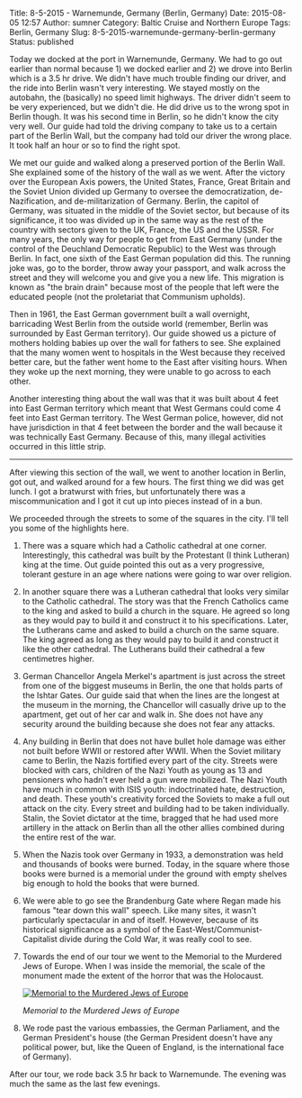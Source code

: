 Title: 8-5-2015 - Warnemunde, Germany (Berlin, Germany)
Date: 2015-08-05 12:57
Author: sumner
Category: Baltic Cruise and Northern Europe
Tags: Berlin, Germany
Slug: 8-5-2015-warnemunde-germany-berlin-germany
Status: published

Today we docked at the port in Warnemunde, Germany. We had to go out earlier
than normal because 1) we docked earlier and 2) we drove into Berlin which is a
3.5 hr drive. We didn't have much trouble finding our driver, and the ride into
Berlin wasn't very interesting. We stayed mostly on the autobahn, the
(basically) no speed limit highways. The driver didn't seem to be very
experienced, but we didn't die. He did drive us to the wrong spot in Berlin
though. It was his second time in Berlin, so he didn't know the city very well.
Our guide had told the driving company to take us to a certain part of the
Berlin Wall, but the company had told our driver the wrong place. It took half
an hour or so to find the right spot.

We met our guide and walked along a preserved portion of the Berlin Wall. She
explained some of the history of the wall as we went. After the victory over the
European Axis powers, the United States, France, Great Britain and the Soviet
Union divided up Germany to oversee the democratization, de-Nazification, and
de-militarization of Germany.  Berlin, the capitol of Germany, was situated in
the middle of the Soviet sector, but because of its significance, it too was
divided up in the same way as the rest of the country with sectors given to the
UK, France, the US and the USSR. For many years, the only way for people to get
from East Germany (under the control of the Deuchland Democratic Republic) to
the West was through Berlin. In fact, one sixth of the East German population
did this. The running joke was, go to the border, throw away your passport, and
walk across the street and they will welcome you and give you a new life. This
migration is known as "the brain drain" because most of the people that left
were the educated people (not the proletariat that Communism upholds).

Then in 1961, the East German government built a wall overnight, barricading
West Berlin from the outside world (remember, Berlin was surrounded by East
German territory). Our guide showed us a picture of mothers holding babies up
over the wall for fathers to see. She explained that the many women went to
hospitals in the West because they received better care, but the father went
home to the East after visiting hours. When they woke up the next morning, they
were unable to go across to each other.

Another interesting thing about the wall was that it was built about 4 feet into
East German territory which meant that West Germans could come 4 feet into East
German territory. The West German police, however, did not have jurisdiction in
that 4 feet between the border and the wall because it was technically East
Germany. Because of this, many illegal activities occurred in this little strip.

------------------------------------------------------------------------

After viewing this section of the wall, we went to another location in Berlin,
got out, and walked around for a few hours. The first thing we did was get
lunch. I got a bratwurst with fries, but unfortunately there was a
miscommunication and I got it cut up into pieces instead of in a bun.

We proceeded through the streets to some of the squares in the city.  I'll tell
you some of the highlights here.

1.  There was a square which had a Catholic cathedral at one corner.
    Interestingly, this cathedral was built by the Protestant (I think Lutheran)
    king at the time. Out guide pointed this out as a very progressive, tolerant
    gesture in an age where nations were going to war over religion.

2.  In another square there was a Lutheran cathedral that looks very similar to
    the Catholic cathedral. The story was that the French Catholics came to the
    king and asked to build a church in the square. He agreed so long as they
    would pay to build it and construct it to his specifications. Later, the
    Lutherans came and asked to build a church on the same square. The king
    agreed as long as they would pay to build it and construct it like the other
    cathedral. The Lutherans build their cathedral a few centimetres higher.

3.  German Chancellor Angela Merkel's apartment is just across the street from
    one of the biggest museums in Berlin, the one that holds parts of the Ishtar
    Gates. Our guide said that when the lines are the longest at the museum in
    the morning, the Chancellor will casually drive up to the apartment, get out
    of her car and walk in.  She does not have any security around the building
    because she does not fear any attacks.

4.  Any building in Berlin that does not have bullet hole damage was either not
    built before WWII or restored after WWII. When the Soviet military came to
    Berlin, the Nazis fortified every part of the city.  Streets were blocked
    with cars, children of the Nazi Youth as young as 13 and pensioners who
    hadn't ever held a gun were mobilized. The Nazi Youth have much in common
    with ISIS youth: indoctrinated hate, destruction, and death. These youth's
    creativity forced the Soviets to make a full out attack on the city. Every
    street and building had to be taken individually. Stalin, the Soviet
    dictator at the time, bragged that he had used more artillery in the attack
    on Berlin than all the other allies combined during the entire rest of the
    war.

5.  When the Nazis took over Germany in 1933, a demonstration was held and
    thousands of books were burned. Today, in the square where those books were
    burned is a memorial under the ground with empty shelves big enough to hold
    the books that were burned.

6.  We were able to go see the Brandenburg Gate where Regan made his famous
    "tear down this wall" speech. Like many sites, it wasn't particularly
    spectacular in and of itself. However, because of its historical
    significance as a symbol of the East-West/Communist-Capitalist divide during
    the Cold War, it was really cool to see.

7.  Towards the end of our tour we went to the Memorial to the Murdered Jews of
    Europe. When I was inside the memorial, the scale of the monument made the
    extent of the horror that was the Holocaust.

    [![Memorial to the Murdered Jews of
    Europe](images/baltic-cruise/berlin1.jpg)](images/baltic-cruise/berlin1.jpg)

    *Memorial to the Murdered Jews of Europe*

8.  We rode past the various embassies, the German Parliament, and the German
    President's house (the German President doesn't have any political power,
    but, like the Queen of England, is the international face of Germany).

After our tour, we rode back 3.5 hr back to Warnemunde. The evening was much the
same as the last few evenings.
